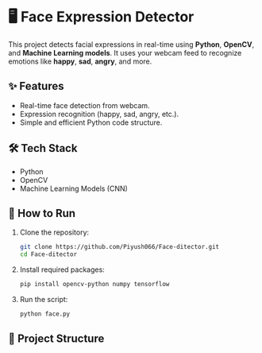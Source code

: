 # 🖥️ Face Expression Detector

This project detects facial expressions in real-time using **Python**, **OpenCV**, and **Machine Learning models**. It uses your webcam feed to recognize emotions like **happy**, **sad**, **angry**, and more.

## ✨ Features
- Real-time face detection from webcam.
- Expression recognition (happy, sad, angry, etc.).
- Simple and efficient Python code structure.

## 🛠️ Tech Stack
- Python
- OpenCV
- Machine Learning Models (CNN)

## 🚀 How to Run
1. Clone the repository:
    ```bash
    git clone https://github.com/Piyush066/Face-ditector.git
    cd Face-ditector
    ```
2. Install required packages:
    ```bash
    pip install opencv-python numpy tensorflow
    ```
3. Run the script:
    ```bash
    python face.py
    ```

## 📂 Project Structure
